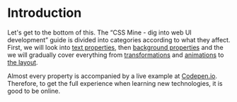 # Introduction

Let's get to the bottom of this. The “CSS Mine - dig into web UI development”
guide is divided into categories according to what they affect. First, we will
look into [text properties](css3-text-overflow.md), then [background properties](css3-background-clip.md) and the we will gradually
cover everything from [transformations](css3-transforms.md) and [animations](css3-animations.md) to [the layout](css3-multicolumn.md).

Almost every property is accompanied by a live example at [Codepen.io](http://www.codepen.io). Therefore,
to get the full experience when learning new technologies, it is good to be
online.

